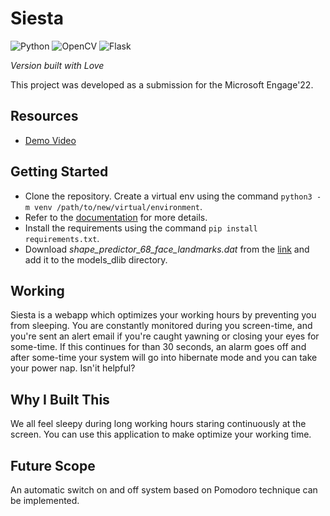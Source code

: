 # Siesta

![Python](https://img.shields.io/badge/python-3670A0?style=for-the-badge&logo=python&logoColor=ffdd54)  ![OpenCV](https://img.shields.io/badge/opencv-%23white.svg?style=for-the-badge&logo=opencv&logoColor=white) ![Flask](https://img.shields.io/badge/flask-%23000.svg?style=for-the-badge&logo=flask&logoColor=white)

*Version built with Love*

This project was developed as a submission for the Microsoft Engage'22.

## Resources
- [Demo Video](url)

## Getting Started
- Clone the repository. Create a virtual env using the command `python3 -m venv /path/to/new/virtual/environment`.
- Refer to the [documentation](https://docs.python.org/3/library/venv.html) for more details.
- Install the requirements using the command `pip install requirements.txt`.
- Download *shape_predictor_68_face_landmarks.dat* from the [link](https://github.com/tzutalin/dlib-android/blob/master/data/shape_predictor_68_face_landmarks.dat) and add it to the models_dlib directory.

## Working
Siesta is a webapp which optimizes your working hours by preventing you from sleeping. You are constantly monitored during you screen-time, and you're sent an alert email if you're caught yawning or closing your eyes for some-time. If this continues for than 30 seconds, an alarm goes off and after some-time your system will go into hibernate mode and you can take your power nap. Isn'it helpful?

## Why I Built This
We all feel sleepy during long working hours staring continuously at the screen. You can use this application to make optimize your working time. ​

## Future Scope
An automatic switch on and off system based on Pomodoro technique can be implemented.
